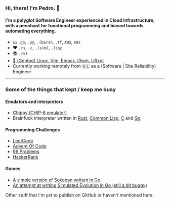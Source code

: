 ### Hi, there! I'm Pedro. 👋
#### I'm a polyglot Software Engineer experienced in Cloud Infrastructure, with a penchant for functional programming and biased towards automating everything.

-  💵 `.go`, `.py`, `.(ba)sh`, `.tf`, `AWS`, `K8s`
- ❤️ `.rs`, `.c`, `.(s)ml`, `.lisp`
- 📚 `.rkt`
- [🐧 (Gentoo) Linux, Vim, Emacs, i3wm, URxvt](https://github.com/csixteen/dotties)
- Currently working remotely from 🇳🇱 as a (Software | Site Reliability) Engineer

---
### Some of the things that kept / keep me busy
#### Emulators and interpreters
- [Chippy (CHIP-8 emulator)](https://github.com/csixteen/chippy)
- Brainfuck interpreter written in [Rust](https://github.com/csixteen/rs-bff), [Common Lisp](https://github.com/csixteen/cl-bff), [C](https://github.com/csixteen/c-bff) and [Go](https://github.com/csixteen/go-bff)
#### Programming Challenges
- [LeetCode](https://github.com/csixteen/LeetCode)
- [Advent Of Code](https://github.com/csixteen/AdventOfCode)
- [99 Problems](https://github.com/csixteen/99Problems)
- [HackerRank](https://github.com/csixteen/HackerRank)
#### Games
- [A simple version of Sokoban written in Go](https://github.com/csixteen/sokoban).
- [An attempt at writing Simulated Evolution in Go (still a bit buggy)](https://github.com/csixteen/simulated-evolution)

Other stuff that I'm yet to publish on GitHub or haven't mentioned here.
